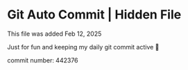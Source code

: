 # Git Auto Commit | Hidden File

This file was added Feb 12, 2025

Just for fun and keeping my daily git commit active 🤪

commit number: 442376

